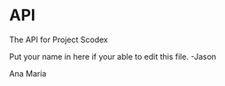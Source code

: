 # API
The API for Project Scodex


Put your name in here if your able to edit this file.  -Jason

Ana Maria
